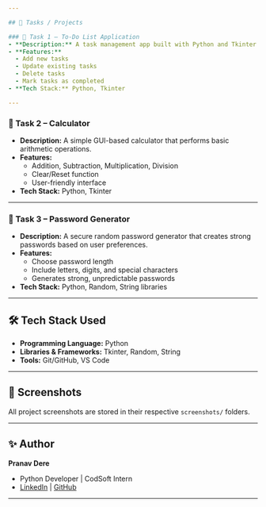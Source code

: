 ```yaml
---

## 🚀 Tasks / Projects  

### 🔹 Task 1 – To-Do List Application  
- **Description:** A task management app built with Python and Tkinter that allows users to add, update, delete, and track tasks efficiently.  
- **Features:**  
  - Add new tasks  
  - Update existing tasks  
  - Delete tasks  
  - Mark tasks as completed  
- **Tech Stack:** Python, Tkinter  

---
```


### 🔹 Task 2 – Calculator  
- **Description:** A simple GUI-based calculator that performs basic arithmetic operations.  
- **Features:**  
  - Addition, Subtraction, Multiplication, Division  
  - Clear/Reset function  
  - User-friendly interface  
- **Tech Stack:** Python, Tkinter  

---

### 🔹 Task 3 – Password Generator  
- **Description:** A secure random password generator that creates strong passwords based on user preferences.  
- **Features:**  
  - Choose password length  
  - Include letters, digits, and special characters  
  - Generates strong, unpredictable passwords  
- **Tech Stack:** Python, Random, String libraries  

---

## 🛠️ Tech Stack Used  
- **Programming Language:** Python  
- **Libraries & Frameworks:** Tkinter, Random, String  
- **Tools:** Git/GitHub, VS Code  

---

## 📸 Screenshots  
All project screenshots are stored in their respective `screenshots/` folders.  

---

## ✨ Author  
**Pranav Dere**  
- Python Developer | CodSoft Intern  
- [LinkedIn](https://linkedin.com) | [GitHub](https://github.com)  

---
